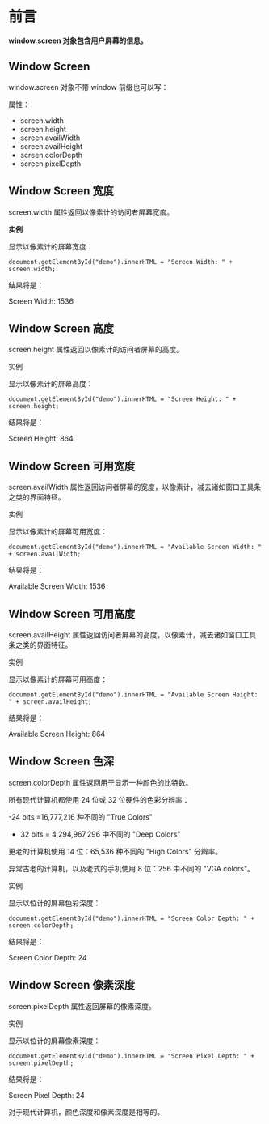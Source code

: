 # 前言

**window.screen 对象包含用户屏幕的信息。**

## Window Screen

window.screen 对象不带 window 前缀也可以写：

属性：
- screen.width
- screen.height
- screen.availWidth
- screen.availHeight
- screen.colorDepth
- screen.pixelDepth

## Window Screen 宽度

screen.width 属性返回以像素计的访问者屏幕宽度。

**实例**

显示以像素计的屏幕宽度：

```
document.getElementById("demo").innerHTML = "Screen Width: " + screen.width;
```

结果将是：

Screen Width: 1536


## Window Screen 高度

screen.height 属性返回以像素计的访问者屏幕的高度。

实例

显示以像素计的屏幕高度：
```
document.getElementById("demo").innerHTML = "Screen Height: " + screen.height;
```

结果将是：

Screen Height: 864

## Window Screen 可用宽度

screen.availWidth 属性返回访问者屏幕的宽度，以像素计，减去诸如窗口工具条之类的界面特征。

实例

显示以像素计的屏幕可用宽度：

```
document.getElementById("demo").innerHTML = "Available Screen Width: " + screen.availWidth;
```
结果将是：

Available Screen Width: 1536

## Window Screen 可用高度

screen.availHeight 属性返回访问者屏幕的高度，以像素计，减去诸如窗口工具条之类的界面特征。

实例

显示以像素计的屏幕可用高度：
```
document.getElementById("demo").innerHTML = "Available Screen Height: " + screen.availHeight;
```

结果将是：

Available Screen Height: 864

## Window Screen 色深

screen.colorDepth 属性返回用于显示一种颜色的比特数。

所有现代计算机都使用 24 位或 32 位硬件的色彩分辨率：

-24 bits =16,777,216 种不同的 "True Colors"
- 32 bits = 4,294,967,296 中不同的 "Deep Colors"
  
更老的计算机使用 14 位：65,536 种不同的 "High Colors" 分辨率。

异常古老的计算机，以及老式的手机使用 8 位：256 中不同的 "VGA colors"。

实例

显示以位计的屏幕色彩深度：

```document.getElementById("demo").innerHTML = "Screen Color Depth: " + screen.colorDepth;```

结果将是：

Screen Color Depth: 24

## Window Screen 像素深度

screen.pixelDepth 属性返回屏幕的像素深度。

实例

显示以位计的屏幕像素深度：

````document.getElementById("demo").innerHTML = "Screen Pixel Depth: " + screen.pixelDepth;````

结果将是：

Screen Pixel Depth: 24

对于现代计算机，颜色深度和像素深度是相等的。